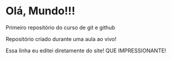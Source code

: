 # Olá, Mundo!!!
 Primeiro repositório do curso de git e github

 Repositório criado durante uma aula ao vivo!

 Essa linha eu editei diretamente do site! QUE IMPRESSIONANTE!
